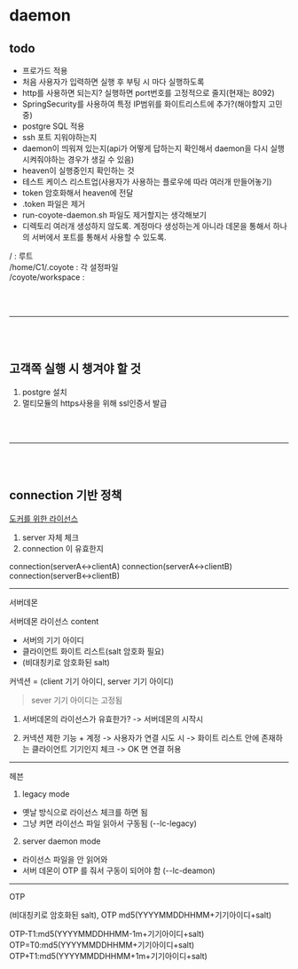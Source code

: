 # daemon

## todo

- 프로가드 적용
- 처음 사용자가 입력하면 실행 후 부팅 시 마다 실행하도록
- http를 사용하면 되는지? 실행하면 port번호를 고정적으로 줄지(현재는 8092)
- SpringSecurity를 사용하여 특정 IP범위를 화이트리스트에 추가?(해야할지 고민중)
- postgre SQL 적용
- ssh 포트 지워야하는지
- daemon이 띄워져 있는지(api가 어떻게 답하는지 확인해서 daemon을 다시 실행시켜줘야하는 경우가 생길 수 있음)
- heaven이 실행중인지 확인하는 것
- 테스트 케이스 리스트업(사용자가 사용하는 플로우에 따라 여러개 만들어놓기)
- token 암호화해서 heaven에 전달
- .token 파일은 제거
- run-coyote-daemon.sh 파일도 제거할지는 생각해보기
- 디렉토리 여러개 생성하지 않도록. 계정마다 생성하는게 아니라 데몬을 통해서 하나의 서버에서 포트를 통해서 사용할 수 있도록.

/ : 루트  
/home/C1/.coyote : 각 설정파일  
/coyote/workspace :

<br /><br />

---

<br /><br />

## 고객쪽 실행 시 챙겨야 할 것

1. postgre 설치
2. 멀티모듈의 https사용을 위해 ssl인증서 발급

<br /><br />

---

<br /><br />

## connection 기반 정책

[도커를 위한 라이선스](https://docs.google.com/presentation/d/11XEImASkMkR1X2lFqSp4zc7WDK4e-J9Hz3NjMDzaVr4/edit#slide=id.g15024441d7e_0_82)

1. server 자체 체크
2. connection 이 유효한지

connection(serverA<->clientA)
connection(serverA<->clientB)
connection(serverB<->clientB)

---

서버데몬

서버데몬 라이선스 content

- 서버의 기기 아이디
- 클라이언트 화이트 리스트(salt 암호화 필요)
- (비대칭키로 암호화된 salt)

커넥션 = (client 기기 아이디, server 기기 아이디)

> sever 기기 아이디는 고정됨

1. 서버데몬의 라이선스가 유효한가?
   -> 서버데몬의 시작시

2. 커넥션 제한 기능 + 계정
   -> 사용자가 연결 시도 시
   -> 화이트 리스트 안에 존재하는 클라이언트 기기인지 체크
   -> OK 면 연결 허용

---

헤븐

1. legacy mode

- 옛날 방식으로 라이선스 체크를 하면 됨
- 그냥 켜면 라이선스 파일 읽아서 구동됨 (--lc-legacy)

2. server daemon mode

- 라이선스 파일을 안 읽어와
- 서버 데몬이 OTP 를 줘서 구동이 되어야 함 (--lc-deamon)

---

OTP

(비대칭키로 암호화된 salt),
OTP md5(YYYYMMDDHHMM+기기아이디+salt)

OTP-T1:md5(YYYYMMDDHHMM-1m+기기아이디+salt)
OTP=T0:md5(YYYYMMDDHHMM+기기아이디+salt)
OTP+T1:md5(YYYYMMDDHHMM+1m+기기아이디+salt)

